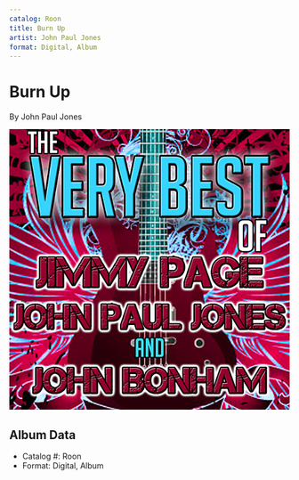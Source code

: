 ```yaml
---
catalog: Roon
title: Burn Up
artist: John Paul Jones
format: Digital, Album
---
```


# Burn Up

By John Paul Jones

![](../../assets/albumcovers/John_Paul_Jones-Burn_Up.png)

## Album Data

- Catalog #: Roon
- Format: Digital, Album

